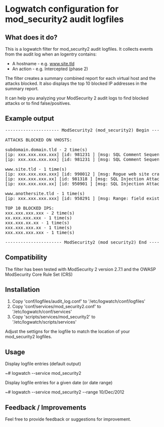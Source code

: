 Logwatch configuration for mod_security2 audit logfiles
=

What does it do?
-

This is a logwatch filter for mod_security2 audit logfiles. It collects events from
the audit log when an logentry contains:

* A hostname - e.g. www.site.tld
* An action - e.g. Intercepted (phase 2)

The filter creates a summary combined report for each virtual host and the attacks blocked.
It also displays the top 10 blocked IP addresses in the summary report.

It can help you analyzing your ModSecurity 2 audit logs to find blocked attacks or to find
false/positives.


Example output
-
<pre>
--------------------- ModSecurity2 (mod_security2) Begin ------------------------

ATTACKS BLOCKED ON VHOSTS:

subdomain.domain.tld - 2 time(s)
[ip: xxx.xxx.xxx.xxx] [id: 981231 ] [msg: SQL Comment Sequence Detected.]  - 1 time(s)
[ip: xxx.xxx.xxx.xxx] [id: 981231 ] [msg: SQL Comment Sequence Detected.]  - 1 time(s)

www.site.tld - 1 time(s)
[ip: xxx.xxx.xxx.xxx] [id: 990012 ] [msg: Rogue web site crawler]  - 1 time(s)
[ip: xxx.xxx.xxx.xx] [id: 981318 ] [msg: SQL Injection Attack: Common Injection Testing Detected]  - 5 time(s)
[ip: xxx.xxx.xxx.xx] [id: 950901 ] [msg: SQL Injection Attack: SQL Tautology Detected.]  - 2 time(s)

www.anothersite.tld - 1 time(s)
[ip: xxx.xxx.xxx.xxx] [id: 958291 ] [msg: Range: field exists and begins with 0.]  - 1 time(s)

TOP 10 BLOCKED IPS:
xxx.xxx.xxx.xxx - 2 time(s)
xx.xxx.xxx.xxx - 1 time(s)
xxx.xxx.xx.xx - 1 time(s)
xxx.xxx.xxx.xx - 1 time(s)
xxx.xxx.xxx.xxx - 1 time(s)

---------------------- ModSecurity2 (mod_security2) End -------------------------
</pre>

Compatibility
-

The filter has been tested with ModSecurity 2 version 2.7.1 and the OWASP ModSecurity Core Rule Set (CRS)


Installation
-

1. Copy 'conf/logfiles/audit_log.conf' to '/etc/logwatch/conf/logfiles'
2. Copy 'conf/services/mod_security2.conf' to '/etc/logwatch/conf/services'
3. Copy 'scripts/services/mod_security2' to '/etc/logwatch/scripts/services'

Adjust the settigns for the logfile to match the location of your mod_security2 logfiles.


Usage
-

Display logfile entries (default output)

~# logwatch --service mod_security2

Display logfile entries for a given date (or date range)

~# logwatch --service mod_security2  --range 10/Dec/2012


Feedback / Improvements
-

Feel free to provide feedback or suggestions for improvement.